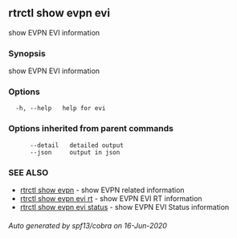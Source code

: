 ## rtrctl show evpn evi

show EVPN EVI information

### Synopsis


show EVPN EVI information

### Options

```
  -h, --help   help for evi
```

### Options inherited from parent commands

```
      --detail   detailed output
      --json     output in json
```

### SEE ALSO
* [rtrctl show evpn](rtrctl_show_evpn.md)	 - show EVPN related information
* [rtrctl show evpn evi rt](rtrctl_show_evpn_evi_rt.md)	 - show EVPN EVI RT information
* [rtrctl show evpn evi status](rtrctl_show_evpn_evi_status.md)	 - show EVPN EVI Status information

###### Auto generated by spf13/cobra on 16-Jun-2020
